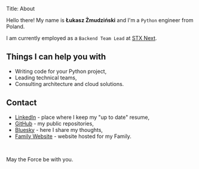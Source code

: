 Title: About

Hello there! My name is **Łukasz Żmudziński** and I'm a `Python` engineer from Poland.

I am currently employed as a `Backend Team Lead` at [STX Next](https://stxnext.com).

## Things I can help you with

- Writing code for your Python project,
- Leading technical teams,
- Consulting architecture and cloud solutions.

## Contact

- [LinkedIn](https://linkedin.com/in/lukzmu) - place where I keep my "up to date" resume,
- [GitHub](https://github.com/lukzmu) - my public repositories,
- [Bluesky](https://bsky.app/profile/zmudzinski.sh) - here I share my thoughts,
- [Family Website](https://zmudzinski.me) - website hosted for my Family.

<br/>

May the Force be with you.
